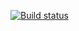 [![Build status](https://ci.appveyor.com/api/projects/status/6gp45x7scxhueorl?svg=true)](https://ci.appveyor.com/project/IlyaB3/web)

